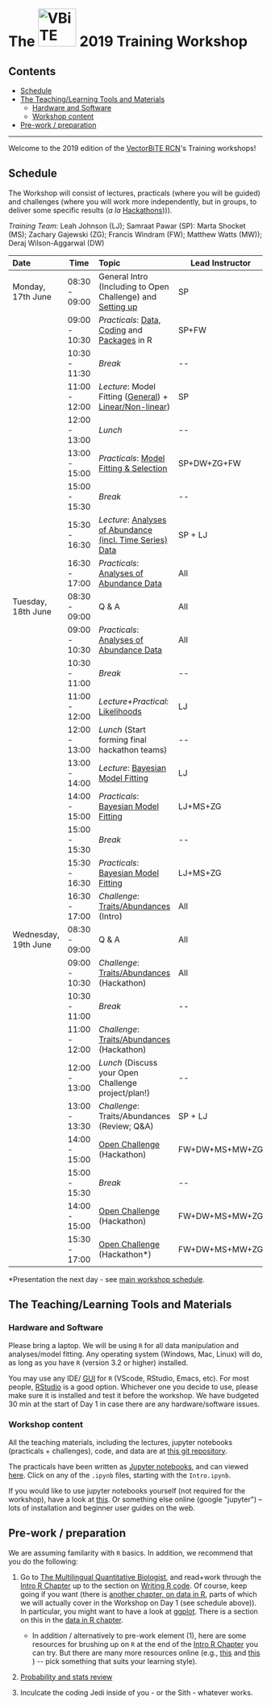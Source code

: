 # The <img src="notebooks/graphics/VB_logo.jpg" alt="VBiTE Logo" width="75"> 2019 Training Workshop <!-- omit in toc --> 

## Contents <!-- omit in toc --> 

- [Schedule](#schedule)
- [The Teaching/Learning Tools and Materials](#the-teachinglearning-tools-and-materials)
  - [Hardware and Software](#hardware-and-software)
  - [Workshop content](#workshop-content)
- [Pre-work / preparation](#pre-work--preparation)

---

Welcome to the 2019 edition of the [VectorBiTE RCN](http://vectorbite.org/)'s Training workshops!

## Schedule

The Workshop will consist of lectures, practicals (where you will be guided) and challenges (where you will work more independently, but in groups, to deliver some specific results (*a la* [Hackathons](https://en.wikipedia.org/wiki/Hackathon)))). 

*Training Team*: Leah Johnson (LJ); Samraat Pawar (SP): Marta Shocket (MS); Zachary Gajewski (ZG); Francis Windram (FW);  Matthew Watts (MW)); Deraj Wilson-Aggarwal (DW)

| Date                 | Time          | Topic                                      | Lead Instructor |
|:-------------------- | ------------- |:------------------------------------------ | ------ |
| Monday, 17th June    | 08:30 - 09:00 | General Intro (Including to Open Challenge) and [Setting up](https://nbviewer.jupyter.org/github/vectorbite/VBiTraining2/blob/master/notebooks/Intro.ipynb)       | SP              |
|                      | 09:00 - 10:30 | *Practicals*: [Data, Coding](https://nbviewer.jupyter.org/github/mhasoba/TheMulQuaBio/blob/master/notebooks/07-R.ipynb) and [Packages](https://nbviewer.jupyter.org/github/vectorbite/VBiTraining2/tree/master/notebooks/Packages.ipynb) in R   | SP+FW      |
|                      | 10:30 - 11:30 | *Break*                                    | --              |
|                      | 11:00 - 12:00 | *Lecture*: Model Fitting ([General](https://github.com/vectorbite/VBiTraining2/blob/master/lectures/ModelFitting/)) + [Linear/Non-linear](https://github.com/vectorbite/VBiTraining2/blob/master/lectures/NLLS/))     | SP              |
|                      | 12:00 - 13:00 | *Lunch*                                    | --              |
|                      | 13:00 - 15:00 | *Practicals*: [Model Fitting & Selection](https://nbviewer.jupyter.org/github/vectorbite/VBiTraining2/blob/master/notebooks/ModelFitting.ipynb) | SP+DW+ZG+FW  |
|                      | 15:00 - 15:30 | *Break*                                   | --              |
|                      | 15:30 - 16:30 | *Lecture*: [Analyses of Abundance (incl. Time Series) Data](https://github.com/vectorbite/VBiTraining2/blob/master/lectures/TimeSeries/) | SP + LJ    |
|                      | 16:30 - 17:00 | *Practicals*: [Analyses of Abundance Data](https://nbviewer.jupyter.org/github/vectorbite/VBiTraining2/blob/master/notebooks/TimeSeries.ipynb)      | All |
| Tuesday, 18th June   | 08:30 - 09:00 | Q & A       | All             |
|                      | 09:00 - 10:30 | *Practicals*: [Analyses of Abundance Data](https://nbviewer.jupyter.org/github/vectorbite/VBiTraining2/blob/master/notebooks/ModelFitting.ipynb)      | All             |
|                      | 10:30 - 11:00 | *Break*                               | --              |
|                      | 11:00 - 12:00 | *Lecture+Practical*: [Likelihoods](https://nbviewer.jupyter.org/github/vectorbite/VBiTraining2/blob/master/notebooks/ModelFitting.ipynb) | LJ   |
|                      | 12:00 - 13:00 | *Lunch* (Start forming final hackathon teams)        | --              |
|                      | 13:00  - 14:00 | *Lecture*: [Bayesian Model Fitting](https://github.com/vectorbite/VBiTraining2/blob/master/lectures/IntroToBayes/)          | LJ           |
|                      | 14:00  - 15:00 | *Practicals*: [Bayesian Model Fitting](https://nbviewer.jupyter.org/github/vectorbite/VBiTraining2/blob/master/notebooks/ModelFitting.ipynb)          | LJ+MS+ZG           |
|                      | 15:00 - 15:30 | *Break*                             | --              |
|                      | 15:30 - 16:30 | *Practicals*: [Bayesian Model Fitting](https://nbviewer.jupyter.org/github/vectorbite/VBiTraining2/blob/master/notebooks/ModelFitting.ipynb)       | LJ+MS+ZG         |
|                      | 16:30 - 17:00 | *Challenge*: [Traits/Abundances](https://nbviewer.jupyter.org/github/vectorbite/VBiTraining2/blob/master/notebooks/ModelFitting_Challenges.ipynb)  (Intro)       | All         |
| Wednesday, 19th June | 08:30 - 09:00 | Q & A                                      | All             |
|                      | 09:00 - 10:30 | *Challenge*: [Traits/Abundances](https://nbviewer.jupyter.org/github/vectorbite/VBiTraining2/blob/master/notebooks/ModelFitting_Challenges.ipynb)  (Hackathon)            | All |
|                      | 10:30 - 11:00 | *Break*                                    | --              |
|                      | 11:00 - 12:00 | *Challenge*: [Traits/Abundances](https://nbviewer.jupyter.org/github/vectorbite/VBiTraining2/blob/master/notebooks/ModelFitting_Challenges.ipynb)  (Hackathon)      |              |
|                      | 12:00 - 13:00 | *Lunch* (Discuss your Open Challenge project/plan!)  | --              |
|                      | 13:00 - 13:30 | *Challenge*: Traits/Abundances  (Review; Q&A) | SP + LJ          |
|                      | 14:00 - 15:00 | [Open Challenge](https://nbviewer.jupyter.org/github/vectorbite/VBiTraining2/blob/master/notebooks/ModelFitting_Challenges.ipynb) (Hackathon) | FW+DW+MS+MW+ZG          |
|                      | 15:00 - 15:30 | *Break*                                    |    --             |
|                      | 14:00 - 15:00 | [Open Challenge](https://nbviewer.jupyter.org/github/vectorbite/VBiTraining2/blob/master/notebooks/ModelFitting_Challenges.ipynb) (Hackathon) | FW+DW+MS+MW+ZG          |
|                      | 15:30 - 17:00| [Open Challenge]() (Hackathon*)|  FW+DW+MS+MW+ZG          |

*Presentation the next day - see [main workshop schedule](./VBiTE2019InfoPack.pdf).

## The Teaching/Learning Tools and Materials

### Hardware and Software

Please bring a laptop. We will be using `R` for all data manipulation and analyses/model fitting. Any operating system (Windows, Mac, Linux) will do, as long as you have `R` (version 3.2 or higher) installed. 

You may use any IDE/ [GUI](https://en.wikipedia.org/wiki/Graphical_user_interface) for `R` (VScode, RStudio, Emacs, etc). For most people, [RStudio](https://www.rstudio.com/) is a good option. Whichever one you decide to use, please make sure it is installed and test it before the workshop. We have budgeted 30 min at the start of Day 1 in case there are any hardware/software issues.

### Workshop content

All the teaching materials, including the lectures, jupyter notebooks (practicals + challenges), code, and data are at [this git repository](https://github.com/vectorbite/VBiTraining2).

The practicals have been written as [Jupyter notebooks](https://jupyter.org/), and can viewed [here](https://nbviewer.jupyter.org/github/vectorbite/VBiTraining2/blob/master/notebooks). Click on any of the `.ipynb` files, starting with the `Intro.ipynb`.

If you would like to use jupyter notebooks yourself (not required for the workshop), have a look at [this](https://nbviewer.jupyter.org/github/mhasoba/TheMulQuaBio/blob/master/notebooks/Appendix-JupyIntro.ipynb). Or something else online (google "jupyter") &ndash; lots of installation and beginner user guides on the web.

## Pre-work / preparation

We are assuming familarity with `R` basics. In addition, we recommend that you do the following: 

1. Go to [The Multilingual Quantitative Biologist](https://mhasoba.github.io/TheMulQuaBio/), and read+work through the [Intro R Chapter](https://nbviewer.jupyter.org/github/mhasoba/TheMulQuaBio/blob/master/notebooks/07-R.ipynb) up to the section on [Writing R code](https://nbviewer.jupyter.org/github/mhasoba/TheMulQuaBio/blob/master/notebooks/07-R.ipynb#Writing-R-code). Of course, keep going if you want (there is [another chapter, on data in R](https://nbviewer.jupyter.org/github/mhasoba/TheMulQuaBio/blob/master/notebooks/08-Data_R.ipynb), parts of which we will actually cover in the Workshop on Day 1 (see schedule above)). In particular, you might want to have a look at [ggplot](http://ggplot.yhathq.com/). There is a section on this in the [data in R chapter](https://nbviewer.jupyter.org/github/mhasoba/TheMulQuaBio/blob/master/notebooks/08-Data_R.ipynb). 
   * In addition / alternatively to pre-work element (1), here are some resources for brushing up on `R` at the end of the [Intro R Chapter](https://nbviewer.jupyter.org/github/mhasoba/TheMulQuaBio/blob/master/notebooks/07-R.ipynb) you can try.
But there are many more resources online (e.g., [this](https://kingaa.github.io/R_Tutorial/) and [this](https://www.pluralsight.com/search?q=R) ) -- pick something that suits your learning style).

2. [Probability and stats review](https://github.com/vectorbite/VBiTraining2/blob/master/old_materials/VB_stats_review.pdf)

3. Inculcate the coding Jedi inside of you - or the Sith - whatever works.